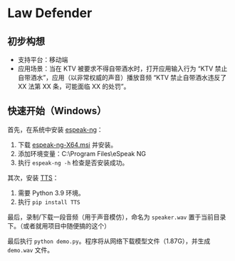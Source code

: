 # Law Defender

## 初步构想

- 支持平台：移动端
- 应用场景：当在 KTV 被要求不得自带酒水时，打开应用输入行为 “KTV 禁止自带酒水”，应用（以非常权威的声音）播放音频 “KTV 禁止自带酒水违反了 XX 法第 XX 条，可能面临 XX 的处罚”。

## 快速开始（Windows）

首先，在系统中安装 [espeak-ng](https://github.com/espeak-ng/espeak-ng)：

1. 下载 [espeak-ng-X64.msi]((https://github.com/espeak-ng/espeak-ng/releases/tag/1.51)) 并安装。
2. 添加环境变量：C:\Program Files\eSpeak NG
3. 执行 `espeak-ng -h` 检查是否安装成功。

其次，安装 [TTS](https://github.com/coqui-ai/TTS)：

1. 需要 Python 3.9 环境。
2. 执行 `pip install TTS`

最后，录制/下载一段音频（用于声音模仿），命名为 `speaker.wav` 置于当前目录下。（或者就用项目中随便搞的这个）

最后执行 `python demo.py`。程序将从网络下载模型文件（1.87G），并生成 `demo.wav` 文件。
